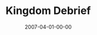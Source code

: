 ---
layout: message
category: message
series: "Kingdom"
title: "Kingdom Debrief"
date: 2007-04-01-00-00
message_id: 25
audio: "http://s3.amazonaws.com/crossroads-media/media/legacy/mp3/Kingdom_07_Debrief_04-01-07_Tome.mp3"
audio-duration: "46:30"
explicit: "N"
---